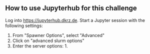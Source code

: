 ## How to use Jupyterhub for this challenge

Log into https://jupyterhub.dkrz.de. Start a Jupyter session with the following settings:

1. From "Spawner Options", select "Advanced"
2. Click on "advanced slurm options"
3. Enter the server options:
    1. 
